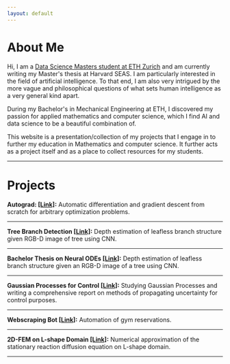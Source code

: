 ```yaml
---
layout: default
---
```

# About Me

Hi, I am a [Data Science Masters student at ETH Zurich](https://inf.ethz.ch/studies/master/master-ds.html) and am currently writing my Master's thesis at Harvard SEAS. I am particularly interested in the field of artificial intelligence. To that end, I am also very intrigued by the more vague and philosophical questions of what sets human intelligence as a very general kind apart.

During my Bachelor's in Mechanical Engineering at ETH, I discovered my passion for applied mathematics and computer science, which I find AI and data science to be a beautiful combination of.

This website is a presentation/collection of my projects that I engage in to further my education in Mathematics and computer science. It further acts as a project itself and as a place to collect resources for my students.

___

# Projects
**Autograd:  [[Link]](./projects/autograd.html):**
Automatic differentiation and gradient descent from scratch for arbitrary optimization problems.

___
**Tree Branch Detection [[Link]](./projects/treebranchdetec.html):**
Depth estimation of leafless branch structure given RGB-D image of tree using CNN.

___
**Bachelor Thesis on Neural ODEs [[Link]](./projects/neuralode.html):**
Depth estimation of leafless branch structure given an RGB-D image of a tree using CNN.

___
**Gaussian Processes for Control [[Link]](./projects/gp.html):**
Studying Gaussian Processes and writing a comprehensive report on methods of propagating uncertainty for control purposes.

___
**Webscraping Bot [[Link]](./projects/webscraping.html):**
Automation of gym reservations.

___
**2D-FEM on L-shape Domain [[Link]](./projects/2dfem.html):**
Numerical approximation of the stationary reaction diffusion equation on L-shape domain.

---
